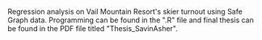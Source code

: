 Regression analysis on Vail Mountain Resort's skier turnout using Safe Graph data. Programming can be found in the ".R" file and final thesis can be found in the PDF file titled "Thesis_SavinAsher".
